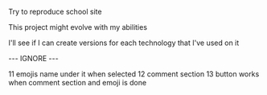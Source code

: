 Try to reproduce school site




This project might evolve with my abilities




I'll see if I can create versions for each technology that I've used on it 

---  IGNORE  ---

11 emojis name under it when selected
12 comment section
13 button works when comment section and emoji is done
